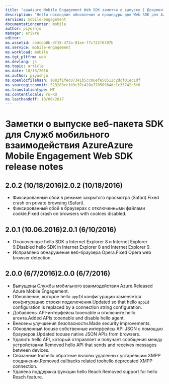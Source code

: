 ```yaml
---
title: "aaaAzure Mobile Engagement Web SDK заметки о выпуске | Документы Microsoft"
description: "Hello последние обновления и процедуры для Web SDK для Azure Mobile Engagement"
services: mobile-engagement
documentationcenter: mobile
author: piyushjo
manager: erikre
editor: 
ms.assetid: cb4cda8b-df15-473a-81ee-f7c722f6397b
ms.service: mobile-engagement
ms.workload: mobile
ms.tgt_pltfrm: web
ms.devlang: js
ms.topic: article
ms.date: 10/18/2016
ms.author: piyushjo
ms.openlocfilehash: a082f1fec07341b5cc06efe50512c2dcf01ec1df
ms.sourcegitcommit: 523283cc1b3c37c428e77850964dc1c33742c5f0
ms.translationtype: MT
ms.contentlocale: ru-RU
ms.lasthandoff: 10/06/2017
---
```

# <a name="azure-mobile-engagement-web-sdk-release-notes"></a><span data-ttu-id="e0ac0-103">Заметки о выпуске веб-пакета SDK для Служб мобильного взаимодействия Azure</span><span class="sxs-lookup"><span data-stu-id="e0ac0-103">Azure Mobile Engagement Web SDK release notes</span></span>
## <a name="202-10182016"></a><span data-ttu-id="e0ac0-104">2.0.2 (10/18/2016)</span><span class="sxs-lookup"><span data-stu-id="e0ac0-104">2.0.2 (10/18/2016)</span></span>
* <span data-ttu-id="e0ac0-105">Фиксированный сбой в режиме закрытого просмотра (Safari).</span><span class="sxs-lookup"><span data-stu-id="e0ac0-105">Fixed crash on private browsing (Safari).</span></span>
* <span data-ttu-id="e0ac0-106">Фиксированный сбой в браузерах с отключенными файлами cookie.</span><span class="sxs-lookup"><span data-stu-id="e0ac0-106">Fixed crash on browsers with cookies disabled.</span></span>

## <a name="201-6102016"></a><span data-ttu-id="e0ac0-107">2.0.1 (10.06.2016)</span><span class="sxs-lookup"><span data-stu-id="e0ac0-107">2.0.1 (6/10/2016)</span></span>
* <span data-ttu-id="e0ac0-108">Отключенные hello SDK в Internet Explorer 8 и Internet Explorer 9.</span><span class="sxs-lookup"><span data-stu-id="e0ac0-108">Disabled hello SDK in Internet Explorer 8 and Internet Explorer 9.</span></span>
* <span data-ttu-id="e0ac0-109">Исправлено обнаружение веб-браузера Opera.</span><span class="sxs-lookup"><span data-stu-id="e0ac0-109">Fixed Opera web browser detection.</span></span>

## <a name="200-672016"></a><span data-ttu-id="e0ac0-110">2.0.0 (6/7/2016)</span><span class="sxs-lookup"><span data-stu-id="e0ac0-110">2.0.0 (6/7/2016)</span></span>
* <span data-ttu-id="e0ac0-111">Выпущены Службы мобильного взаимодействия Azure.</span><span class="sxs-lookup"><span data-stu-id="e0ac0-111">Released Azure Mobile Engagement.</span></span>
* <span data-ttu-id="e0ac0-112">Обновление, которое hello `appId` конфигурации заменяется конфигурацию строки подключения.</span><span class="sxs-lookup"><span data-stu-id="e0ac0-112">Updated so that hello `appId` configuration is replaced by a connection string configuration.</span></span>
* <span data-ttu-id="e0ac0-113">Добавлены API-интерфейсы tooenable и отключите hello агента.</span><span class="sxs-lookup"><span data-stu-id="e0ac0-113">Added APIs tooenable and disable hello agent.</span></span>
* <span data-ttu-id="e0ac0-114">Внесены улучшения безопасности.</span><span class="sxs-lookup"><span data-stu-id="e0ac0-114">Made security improvements.</span></span>
* <span data-ttu-id="e0ac0-115">Обновленный toouse собственные интерфейсы API JSON с помощью браузеров.</span><span class="sxs-lookup"><span data-stu-id="e0ac0-115">Updated toouse native JSON APIs from browsers.</span></span>
* <span data-ttu-id="e0ac0-116">Удалить hello API, который отправляет и получает сообщения между устройствами.</span><span class="sxs-lookup"><span data-stu-id="e0ac0-116">Removed hello API that sends and receives messages between devices.</span></span>
* <span data-ttu-id="e0ac0-117">Связанные toohello обратные вызовы удаленных устаревшим XMPP соединения.</span><span class="sxs-lookup"><span data-stu-id="e0ac0-117">Removed callbacks related toohello deprecated XMPP connection.</span></span>
* <span data-ttu-id="e0ac0-118">Удалена поддержка функции hello Reach.</span><span class="sxs-lookup"><span data-stu-id="e0ac0-118">Removed support for hello Reach feature.</span></span>

